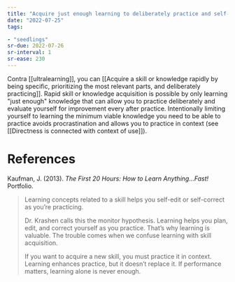```yaml
---
title: "Acquire just enough learning to deliberately practice and self-correct"
date: "2022-07-25"
tags:

- "seedlings"
sr-due: 2022-07-26
sr-interval: 1
sr-ease: 230
---
```


Contra [[ultralearning]], you can [[Acquire a skill or knowledge rapidly by being specific, prioritizing the most relevant parts, and deliberately practicing]]. Rapid skill or knowledge acquisition is possible by only learning "just enough" knowledge that can allow you to practice deliberately and evaluate yourself for improvement every after practice. Intentionally limiting yourself to learning the minimum viable knowledge you need to be able to practice avoids procrastination and allows you to practice in context (see [[Directness is connected with context of use]]).

# References

Kaufman, J. (2013). _The First 20 Hours: How to Learn Anything...Fast!_ Portfolio.

>Learning concepts related to a skill helps you self-edit or self-correct as you’re practicing.
>
>Dr. Krashen calls this the monitor hypothesis. Learning helps you plan, edit, and correct yourself as you practice. That’s why learning is valuable. The trouble comes when we confuse learning with skill acquisition.
>
>If you want to acquire a new skill, you must practice it in context. Learning enhances practice, but it doesn’t replace it. If performance matters, learning alone is never enough.